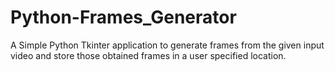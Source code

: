 # Python-Frames_Generator
A Simple Python Tkinter application to generate frames from the given input video and store those obtained frames in a user specified location.
